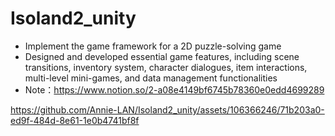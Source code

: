 # Isoland2_unity
- Implement the game framework for a 2D puzzle-solving game
- Designed and developed essential game features, including scene transitions, inventory system, character dialogues, item interactions, multi-level mini-games, and data management functionalities 
- Note：https://www.notion.so/2-a08e4149bf6745b78360e0edd4699289

https://github.com/Annie-LAN/Isoland2_unity/assets/106366246/71b203a0-ed9f-484d-8e61-1e0b4741bf8f
